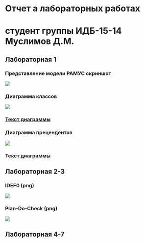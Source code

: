 # Отчет а лабораторных работах
# студент группы ИДБ-15-14 Муслимов Д.М.

## Лабораторная 1
### Представление модели РАМУС скриншот
![](https://github.com/DanMus95/pis_labs.github.io/blob/master/Lab_1/1.PNG?raw=true)

### Диаграмма классов
![](https://github.com/DanMus95/pis_labs.github.io/blob/master/Lab_1/1.2.png?raw=true)

### [Текст диаграммы](https://github.com/DanMus95/pis_labs.github.io/blob/master/Lab_1/1.2.txt)

### Диаграмма прецендентов
![](https://github.com/DanMus95/pis_labs.github.io/blob/master/Lab_1/1.3.png?raw=true)

### [Текст диаграммы](https://github.com/DanMus95/pis_labs.github.io/blob/master/Lab_1/1.3.txt)

## Лабораторная 2-3
### IDEF0 (png)
![](https://github.com/DanMus95/pis_labs.github.io/blob/master/Lab_2/2.PNG?raw=true)

### Plan-Do-Check (png)
![](https://github.com/DanMus95/pis_labs.github.io/blob/master/Lab_2/3.PNG?raw=true)

## Лабораторная 4-7
